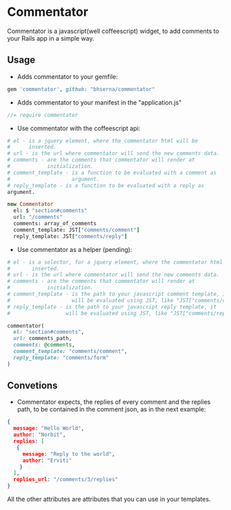 # Commentator

Commentator is a javascript(well coffeescript) widget, to add comments
to your Rails app in a simple way.

## Usage

* Adds commentator to your gemfile:

```ruby
gem 'commentator', github: "bhserna/commentator"
```

* Adds commentator to your manifest in the "application.js"

```javascript
//= require commentator
```

* Use commentator with the coffeescript api:

```coffeescript
# el - is a jquery element, where the commentator html will be
#      inserted.
# url - is the url where commentator will send the new comments data.
# comments - are the comments that commentator will render at
#            initialization.
# comment_template - is a function to be evaluated with a comment as
#                    argument.
# reply_template - is a function to be evaluated with a reply as
argument.

new Commentator
  el: $ "section#comments" 
  url: "/comments"
  comments: array_of_comments
  comment_template: JST["comments/comment"]
  reply_template: JST["comments/reply"]
```

* Use commentator as a helper (pending):

```ruby
# el - is a selector, for a jquery element, where the commentator html will be
#       inserted.
# url - is the url where commentator will send the new comments data.
# comments - are the comments that commentator will render at
#            initialization.
# comment_template - is the path to your javascript comment template, it
#                    will be evaluated using JST, like "JST["comments/comment"]
# reply_template - is the path to your javascript reply template, it
#                  will be evaluated using JST, like "JST["comments/reply"]

commentator(
  el: "section#comments",
  url: comments_path,
  comments: @comments,
  comment_template: "comments/comment",
  reply_template: "comments/form"
)
```

## Convetions

* Commentator expects, the replies of every comment and the replies
  path, to be contained in the comment json, as in the next example:

```json
{
  message: "Hello World",
  author: "Norbit",
  replies: [
   { 
     message: "Reply to the world",
     author: "Erviti"
    }  
  ],
  replies_url: "/comments/3/replies"
}
```

All the other attributes are attributes that you can use in your
templates.
